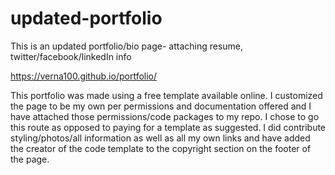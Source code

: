 # updated-portfolio
This is an updated portfolio/bio page- attaching resume, twitter/facebook/linkedIn info

https://verna100.github.io/portfolio/

This portfolio was made using a free template available online. I customized the page to be my own per permissions and documentation offered and I have attached those permissions/code packages to my repo. I chose to go this route as opposed to paying for a template as suggested. I did contribute styling/photos/all information as well as all my own links and have added the creator of the code template to the copyright section on the footer of the page.
